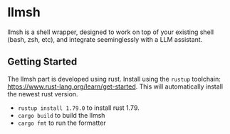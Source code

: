 # llmsh
llmsh is a shell wrapper, designed to work on top of your existing shell (bash, zsh, etc), and integrate seeminglessly with a LLM assistant. 

## Getting Started
The llmsh part is developed using rust. Install using the `rustup` toolchain: https://www.rust-lang.org/learn/get-started. This will automatically install the newest rust version.
- `rustup install 1.79.0` to install rust 1.79.
- `cargo build` to build the llmsh
- `cargo fmt` to run the formatter
